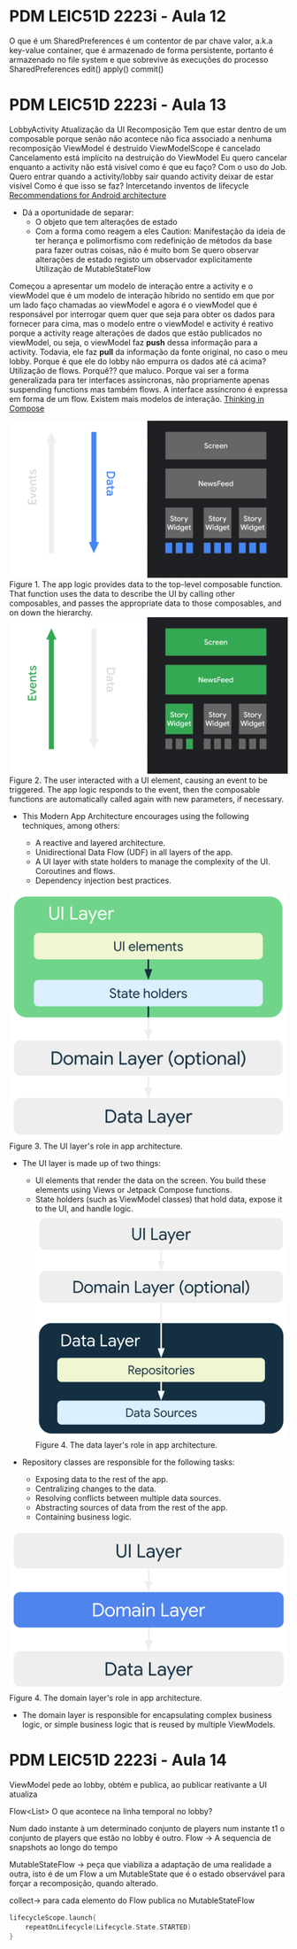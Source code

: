 # PDM LEIC51D 2223i - Aula 12

O que é um SharedPreferences é um contentor de par chave valor, a.k.a key-value container, que é armazenado de forma persistente, portanto é armazenado no file system e que sobrevive ás execuções do processo
SharedPreferences
edit()
apply()
commit()

# PDM LEIC51D 2223i - Aula 13

LobbyActivity
Atualização da UI
Recomposição
Tem que estar dentro de um composable porque senão não acontece não fica associado a nenhuma recomposição
ViewModel é destruído ViewModelScope é cancelado
Cancelamento está implícito na destruição do ViewModel
Eu quero cancelar enquanto a activity não está visível como é que eu faço?
Com o uso do Job.
Quero entrar quando a activity/lobby sair quando activity deixar de estar visível
Como é que isso se faz?
Intercetando inventos de lifecycle
[Recommendations for Android architecture](https://developer.android.com/topic/architecture/recommendations)

- Dá a oportunidade de separar:
  - O objeto que tem alterações de estado
  - Com a forma como reagem a eles
    Caution: Manifestação da ideia de ter herança e polimorfismo com redefinição de métodos da base para fazer outras coisas, não é muito bom
Se quero observar alterações de estado registo um observador explicitamente
Utilização de MutableStateFlow

Começou a apresentar um modelo de interação entre a activity e o viewModel que é um modelo de interação híbrido no sentido em que por um lado faço chamadas ao viewModel e agora é o viewModel que é responsável por interrogar quem quer que seja para obter os dados para fornecer para cima, mas o modelo entre o viewModel e activity é reativo porque a activity reage alterações de dados que estão publicados no viewModel, ou seja, o viewModel faz __push__ dessa informação para a activity. Todavia, ele faz __pull__ da informação da fonte original, no caso o meu lobby. Porque é que ele do lobby não empurra os dados até cá acima? Utilização de flows. Porquê?? que maluco. Porque vai ser a forma generalizada para ter interfaces assíncronas, não propriamente apenas suspending functions mas também flows. A interface assíncrono é expressa em forma de um flow. Existem mais modelos de interação.
[Thinking in Compose](https://developer.android.com/jetpack/compose/mental-model)

![Data](mmodel-flow-data.png)
Figure 1. The app logic provides data to the top-level composable function. That function uses the data to describe the UI by calling other composables, and passes the appropriate data to those composables, and on down the hierarchy.
![Events](mmodel-flow-events.png)
Figure 2. The user interacted with a UI element, causing an event to be triggered. The app logic responds to the event, then the composable functions are automatically called again with new parameters, if necessary.

- This Modern App Architecture encourages using the following techniques, among others:

  - A reactive and layered architecture.
  - Unidirectional Data Flow (UDF) in all layers of the app.
  - A UI layer with state holders to manage the complexity of the UI.
    Coroutines and flows.
  - Dependency injection best practices.

![UI layer](mad-arch-overview-ui.png)
Figure 3. The UI layer's role in app architecture.

- The UI layer is made up of two things:

  - UI elements that render the data on the screen. You build these elements using Views or Jetpack Compose functions.
  - State holders (such as ViewModel classes) that hold data, expose it to the UI, and handle logic.
![Data layer](mad-arch-overview-data.png)
Figure 4. The data layer's role in app architecture.

- Repository classes are responsible for the following tasks:

  - Exposing data to the rest of the app.
  - Centralizing changes to the data.
  - Resolving conflicts between multiple data sources.
  - Abstracting sources of data from the rest of the app.
  - Containing business logic.

![Domain layer](mad-arch-overview-domain.png)
Figure 4. The domain layer's role in app architecture.

- The domain layer is responsible for encapsulating complex business logic, or simple business logic that is reused by multiple ViewModels.

# PDM LEIC51D 2223i - Aula 14

ViewModel pede ao lobby, obtém e publica, ao publicar reativante a UI atualiza

Flow<List<PlayerInfo>>
O que acontece na linha temporal no lobby?

Num dado instante à um determinado conjunto de players num instante t1 o conjunto de players que estão no lobby é outro.
Flow -> A sequencia de snapshots ao longo do tempo

MutableStateFlow -> peça que viabiliza a adaptação de uma realidade a outra, isto é de um Flow a um MutableState que é o estado observável para forçar a recomposição, quando alterado.

collect-> para cada elemento do Flow publica no MutableStateFlow

```kotlin
lifecycleScope.launch{
    repeatOnLifecycle(Lifecycle.State.STARTED)
}
```
